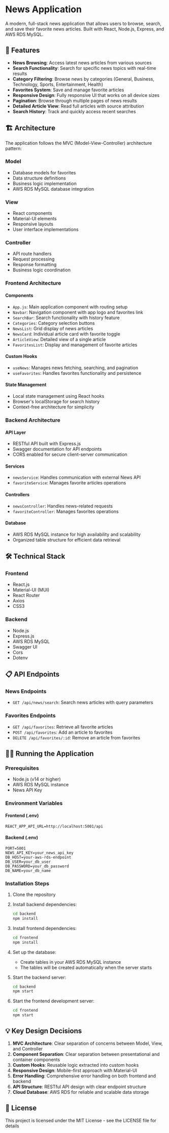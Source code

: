 # News Application

A modern, full-stack news application that allows users to browse, search, and save their favorite news articles. Built with React, Node.js, Express, and AWS RDS MySQL.

## 🚀 Features

- **News Browsing**: Access latest news articles from various sources
- **Search Functionality**: Search for specific news topics with real-time results
- **Category Filtering**: Browse news by categories (General, Business, Technology, Sports, Entertainment, Health)
- **Favorites System**: Save and manage favorite articles
- **Responsive Design**: Fully responsive UI that works on all device sizes
- **Pagination**: Browse through multiple pages of news results
- **Detailed Article View**: Read full articles with source attribution
- **Search History**: Track and quickly access recent searches

## 🏗️ Architecture

The application follows the MVC (Model-View-Controller) architecture pattern:

### Model

- Database models for favorites
- Data structure definitions
- Business logic implementation
- AWS RDS MySQL database integration

### View

- React components
- Material-UI elements
- Responsive layouts
- User interface implementations

### Controller

- API route handlers
- Request processing
- Response formatting
- Business logic coordination

### Frontend Architecture

#### Components

- `App.js`: Main application component with routing setup
- `Navbar`: Navigation component with app logo and favorites link
- `SearchBar`: Search functionality with history feature
- `Categories`: Category selection buttons
- `NewsList`: Grid display of news articles
- `NewsCard`: Individual article card with favorite toggle
- `ArticleView`: Detailed view of a single article
- `FavoritesList`: Display and management of favorite articles

#### Custom Hooks

- `useNews`: Manages news fetching, searching, and pagination
- `useFavorites`: Handles favorites functionality and persistence

#### State Management

- Local state management using React hooks
- Browser's localStorage for search history
- Context-free architecture for simplicity

### Backend Architecture

#### API Layer

- RESTful API built with Express.js
- Swagger documentation for API endpoints
- CORS enabled for secure client-server communication

#### Services

- `newsService`: Handles communication with external News API
- `favoriteService`: Manages favorite articles operations

#### Controllers

- `newsController`: Handles news-related requests
- `favoriteController`: Manages favorites operations

#### Database

- AWS RDS MySQL instance for high availability and scalability
- Organized table structure for efficient data retrieval

## 🛠️ Technical Stack

### Frontend

- React.js
- Material-UI (MUI)
- React Router
- Axios
- CSS3

### Backend

- Node.js
- Express.js
- AWS RDS MySQL
- Swagger UI
- Cors
- Dotenv

## 📋 API Endpoints

### News Endpoints

- `GET /api/news/search`: Search news articles with query parameters

### Favorites Endpoints

- `GET /api/favorites`: Retrieve all favorite articles
- `POST /api/favorites`: Add an article to favorites
- `DELETE /api/favorites/:id`: Remove an article from favorites

## 🏃‍♂️ Running the Application

### Prerequisites

- Node.js (v14 or higher)
- AWS RDS MySQL instance
- News API Key

### Environment Variables

#### Frontend (.env)

```
REACT_APP_API_URL=http://localhost:5001/api
```

#### Backend (.env)

```
PORT=5001
NEWS_API_KEY=your_news_api_key
DB_HOST=your-aws-rds-endpoint
DB_USER=your_db_user
DB_PASSWORD=your_db_password
DB_NAME=your_db_name
```

### Installation Steps

1. Clone the repository
2. Install backend dependencies:
   ```bash
   cd backend
   npm install
   ```
3. Install frontend dependencies:
   ```bash
   cd frontend
   npm install
   ```
4. Set up the database:

   - Create tables in your AWS RDS MySQL instance
   - The tables will be created automatically when the server starts

5. Start the backend server:

   ```bash
   cd backend
   npm start
   ```

6. Start the frontend development server:
   ```bash
   cd frontend
   npm start
   ```

## 💡 Key Design Decisions

1. **MVC Architecture**: Clear separation of concerns between Model, View, and Controller
2. **Component Separation**: Clear separation between presentational and container components
3. **Custom Hooks**: Reusable logic extracted into custom hooks
4. **Responsive Design**: Mobile-first approach with Material-UI
5. **Error Handling**: Comprehensive error handling on both frontend and backend
6. **API Structure**: RESTful API design with clear endpoint structure
7. **Cloud Database**: AWS RDS for reliable and scalable data storage

## 📝 License

This project is licensed under the MIT License - see the LICENSE file for details

